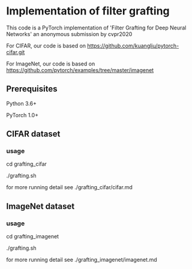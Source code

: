 # Implementation of filter grafting
This code is a PyTorch implementation of 'Filter Grafting for Deep Neural Networks' an anonymous submission by cvpr2020

For CIFAR, our code is based on https://github.com/kuangliu/pytorch-cifar.git

For ImageNet, our code is based on https://github.com/pytorch/examples/tree/master/imagenet 
## Prerequisites
Python 3.6+

PyTorch 1.0+

## CIFAR dataset

### usage

cd grafting_cifar

./grafting.sh

for more running detail see ./grafting_cifar/cifar.md

## ImageNet dataset

### usage

cd grafting_imagenet

./grafting.sh

for more running detail see ./grafting_imagenet/imagenet.md
